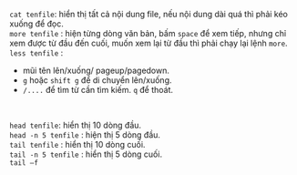 ```cat tenfile```: hiển thị tất cả nội dung file, nếu nội dung dài quá thì phải kéo xuống để đọc.  <br/>
```more tenfile``` : hiện từng dòng văn bản, bấm ```space``` để xem tiếp, nhưng chỉ xem được từ đầu đến cuối, muốn xem lại từ đầu thì phải chạy lại lệnh ```more```.  <br/>
```less tenfile``` : <br/>
  + mũi tên lên/xuống/ pageup/pagedown.
  + ```g``` hoặc ```shift g``` để di chuyển lên/xuống.
  + ```/....``` để tìm từ cần tìm kiếm. ```q``` để thoát.

<br/>

```head tenfile```: hiển thị 10 dòng đầu. <br/>
```head -n 5 tenfile``` : hiện thị 5 dòng đầu. <br/>
```tail tenfile``` : hiển thị 10 dòng cuối. <br/>
```tail -n 5 tenfile``` : hiển thị 5 dòng cuối.  <br/>
```tail –f```
